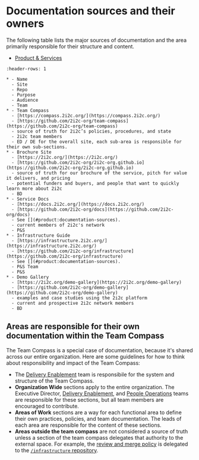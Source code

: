 # Documentation sources and their owners

The following table lists the major sources of documentation and the area primarily responsible for their structure and content.

- [Product & Services](#product:documentation-sources)

```{list-table}
:header-rows: 1

* - Name
  - Site
  - Repo
  - Purpose
  - Audience
  - Team
* - Team Compass
  - [https://compass.2i2c.org/](https://compass.2i2c.org/)
  - [https://github.com/2i2c-org/team-compass](https://github.com/2i2c-org/team-compass)
  - source of truth for 2i2c’s policies, procedures, and state
  - 2i2c team members
  - ED / DE for the overall site, each sub-area is responsible for their own sub-sections.
* - Brochure Site
  - [https://2i2c.org/](https://2i2c.org/)
  - [https://github.com/2i2c-org/2i2c-org.github.io](https://github.com/2i2c-org/2i2c-org.github.io)
  - source of truth for our brochure of the service, pitch for value it delivers, and pricing
  - potential funders and buyers, and people that want to quickly learn more about 2i2c
  - BD
* - Service Docs
  - [https://docs.2i2c.org/](https://docs.2i2c.org/)
  - [https://github.com/2i2c-org/docs](https://github.com/2i2c-org/docs)
  - See [](#product:documentation-sources).
  - current members of 2i2c's network
  - P&S
* - Infrastructure Guide
  - [https://infrastructure.2i2c.org/](https://infrastructure.2i2c.org/)
  - [https://github.com/2i2c-org/infrastructure](https://github.com/2i2c-org/infrastructure)
  - See [](#product:documentation-sources).
  - P&S Team
  - P&S
* - Demo Gallery
  - [https://2i2c.org/demo-gallery](https://2i2c.org/demo-gallery)
  - [https://github.com/2i2c-org/demo-gallery](https://github.com/2i2c-org/demo-gallery)
  - examples and case studies using the 2i2c platform
  - current and prospective 2i2c network members
  - BD
```

## Areas are responsible for their own documentation within the Team Compass

The Team Compass is a special case of documentation, because it's shared across our entire organization. Here are some guidelines for how to think about responsibility and impact of the Team Compass:

- The [Delivery Enablement](#delivery-enablement) team is responsibile for the system and structure of the Team Compass.
- **Organization Wide** sections apply to the entire organization. The Executive Director, [Delivery Enablement](#delivery-enablement), and [People Operations](#people-operations) teams are responsible for these sections, but all team members are encouraged to contribute.
- **Areas of Work** sections are a way for each functional area to define their own practices, policies, and team documentation. The leads of each area are responsible for the content of these sections.
- **Areas outside the team compass** are not considered a source of truth unless a section of the team compass delegates that authority to the external space. For example, the [review and merge policy](#development:merge-policy) is delegated to the [`/infrastructure` repository](https://github.com/2i2c-org/infrastructure).
